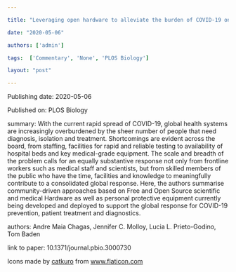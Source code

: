 ---
title: "Leveraging open hardware to alleviate the burden of COVID-19 on global health systems"
date: "2020-05-06"
authors: ['admin']
tags:  ['Commentary', 'None', 'PLOS Biology']
layout: "post"
---
Publishing date: 2020-05-06

Published on: PLOS Biology

summary: With the current rapid spread of COVID-19, global health systems are increasingly overburdened by the sheer number of people that need diagnosis, isolation and treatment. Shortcomings are evident across the board, from staffing, facilities for rapid and reliable testing to availability of hospital beds and key medical-grade equipment. The scale and breadth of the problem calls for an equally substantive response not only from frontline workers such as medical staff and scientists, but from skilled members of the public who have the time, facilities and knowledge to meaningfully contribute to a consolidated global response. Here, the authors summarise community-driven approaches based on Free and Open Source scientific and medical Hardware as well as personal protective equipment currently being developed and deployed to support the global response for COVID-19 prevention, patient treatment and diagnostics.

authors: Andre Maia Chagas, Jennifer C. Molloy, Lucia L. Prieto-Godino, Tom Baden

link to paper: 10.1371/journal.pbio.3000730

Icons made by <a href="https://www.flaticon.com/free-icon/bookshelves_3576884" title="catkuro">catkuro</a> from <a href="https://www.flaticon.com/" title="Flaticon"> www.flaticon.com</a>